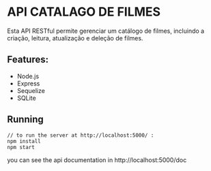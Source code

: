 # API CATALAGO DE FILMES

Esta API RESTful permite gerenciar um catálogo de filmes, incluindo a criação, leitura, atualização e deleção de filmes.

## Features:

- Node.js
- Express
- Sequelize
- SQLite

## Running

```
// to run the server at http://localhost:5000/ :
npm install
npm start
```
you can see the api documentation in http://localhost:5000/doc
